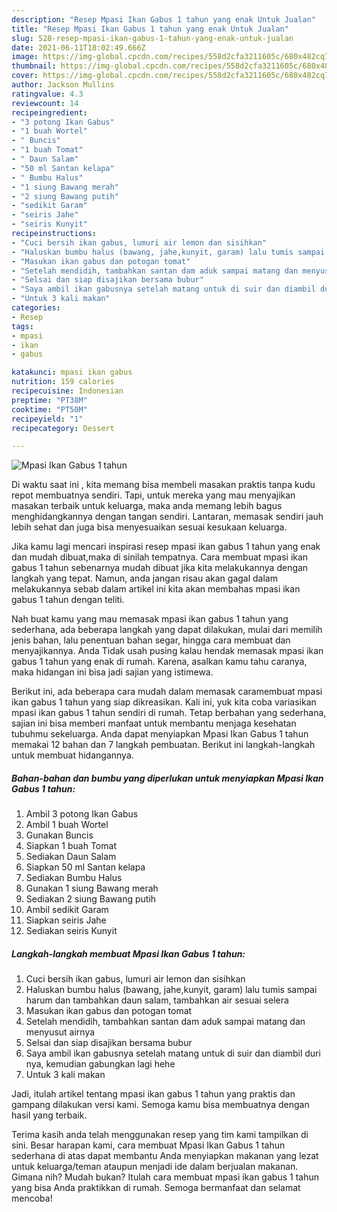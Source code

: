 ```yaml
---
description: "Resep Mpasi Ikan Gabus 1 tahun yang enak Untuk Jualan"
title: "Resep Mpasi Ikan Gabus 1 tahun yang enak Untuk Jualan"
slug: 528-resep-mpasi-ikan-gabus-1-tahun-yang-enak-untuk-jualan
date: 2021-06-11T18:02:49.666Z
image: https://img-global.cpcdn.com/recipes/558d2cfa3211605c/680x482cq70/mpasi-ikan-gabus-1-tahun-foto-resep-utama.jpg
thumbnail: https://img-global.cpcdn.com/recipes/558d2cfa3211605c/680x482cq70/mpasi-ikan-gabus-1-tahun-foto-resep-utama.jpg
cover: https://img-global.cpcdn.com/recipes/558d2cfa3211605c/680x482cq70/mpasi-ikan-gabus-1-tahun-foto-resep-utama.jpg
author: Jackson Mullins
ratingvalue: 4.3
reviewcount: 14
recipeingredient:
- "3 potong Ikan Gabus"
- "1 buah Wortel"
- " Buncis"
- "1 buah Tomat"
- " Daun Salam"
- "50 ml Santan kelapa"
- " Bumbu Halus"
- "1 siung Bawang merah"
- "2 siung Bawang putih"
- "sedikit Garam"
- "seiris Jahe"
- "seiris Kunyit"
recipeinstructions:
- "Cuci bersih ikan gabus, lumuri air lemon dan sisihkan"
- "Haluskan bumbu halus (bawang, jahe,kunyit, garam) lalu tumis sampai harum dan tambahkan daun salam, tambahkan air sesuai selera"
- "Masukan ikan gabus dan potogan tomat"
- "Setelah mendidih, tambahkan santan dam aduk sampai matang dan menyusut airnya"
- "Selsai dan siap disajikan bersama bubur"
- "Saya ambil ikan gabusnya setelah matang untuk di suir dan diambil duri nya, kemudian gabungkan lagi hehe"
- "Untuk 3 kali makan"
categories:
- Resep
tags:
- mpasi
- ikan
- gabus

katakunci: mpasi ikan gabus 
nutrition: 159 calories
recipecuisine: Indonesian
preptime: "PT38M"
cooktime: "PT50M"
recipeyield: "1"
recipecategory: Dessert

---
```



![Mpasi Ikan Gabus 1 tahun](https://img-global.cpcdn.com/recipes/558d2cfa3211605c/680x482cq70/mpasi-ikan-gabus-1-tahun-foto-resep-utama.jpg)

Di waktu  saat ini , kita memang bisa membeli masakan praktis tanpa kudu repot membuatnya sendiri. Tapi, untuk mereka yang mau menyajikan masakan terbaik untuk keluarga, maka anda memang lebih bagus menghidangkannya dengan tangan sendiri. Lantaran, memasak sendiri jauh lebih sehat dan juga bisa menyesuaikan sesuai kesukaan keluarga.

Jika kamu lagi mencari inspirasi resep mpasi ikan gabus 1 tahun yang enak dan mudah dibuat,maka di sinilah tempatnya. Cara membuat mpasi ikan gabus 1 tahun  sebenarnya mudah dibuat jika kita melakukannya dengan langkah yang tepat. Namun, anda jangan risau akan gagal dalam melakukannya 
sebab dalam artikel ini kita akan membahas mpasi ikan gabus 1 tahun dengan teliti.  



Nah buat kamu yang mau memasak mpasi ikan gabus 1 tahun yang sederhana, ada beberapa langkah yang dapat dilakukan, mulai dari memilih jenis bahan, lalu penentuan bahan segar, hingga cara membuat dan menyajikannya. Anda Tidak usah pusing kalau hendak memasak mpasi ikan gabus 1 tahun yang enak di rumah. Karena, asalkan kamu  tahu caranya, maka hidangan ini bisa jadi sajian yang istimewa.

Berikut ini, ada beberapa cara mudah dalam memasak caramembuat mpasi ikan gabus 1 tahun yang siap dikreasikan. Kali ini, yuk kita coba variasikan mpasi ikan gabus 1 tahun sendiri di rumah. Tetap berbahan yang sederhana, sajian ini bisa memberi manfaat untuk membantu menjaga kesehatan tubuhmu sekeluarga. Anda dapat menyiapkan Mpasi Ikan Gabus 1 tahun memakai 12 bahan dan 7 langkah pembuatan. Berikut ini langkah-langkah untuk membuat hidangannya.

<!--inarticleads1-->

##### Bahan-bahan dan bumbu yang diperlukan untuk menyiapkan Mpasi Ikan Gabus 1 tahun:

1. Ambil 3 potong Ikan Gabus
1. Ambil 1 buah Wortel
1. Gunakan  Buncis
1. Siapkan 1 buah Tomat
1. Sediakan  Daun Salam
1. Siapkan 50 ml Santan kelapa
1. Sediakan  Bumbu Halus
1. Gunakan 1 siung Bawang merah
1. Sediakan 2 siung Bawang putih
1. Ambil sedikit Garam
1. Siapkan seiris Jahe
1. Sediakan seiris Kunyit




<!--inarticleads2-->

##### Langkah-langkah membuat Mpasi Ikan Gabus 1 tahun:

1. Cuci bersih ikan gabus, lumuri air lemon dan sisihkan
1. Haluskan bumbu halus (bawang, jahe,kunyit, garam) lalu tumis sampai harum dan tambahkan daun salam, tambahkan air sesuai selera
1. Masukan ikan gabus dan potogan tomat
1. Setelah mendidih, tambahkan santan dam aduk sampai matang dan menyusut airnya
1. Selsai dan siap disajikan bersama bubur
1. Saya ambil ikan gabusnya setelah matang untuk di suir dan diambil duri nya, kemudian gabungkan lagi hehe
1. Untuk 3 kali makan




Jadi, itulah artikel tentang  mpasi ikan gabus 1 tahun  yang praktis dan gampang dilakukan versi kami. Semoga kamu bisa membuatnya dengan hasil yang terbaik. 

Terima kasih anda telah menggunakan resep yang tim kami tampilkan di sini. Besar harapan kami, cara membuat  Mpasi Ikan Gabus 1 tahun sederhana di atas dapat membantu Anda menyiapkan makanan yang lezat untuk keluarga/teman ataupun menjadi ide dalam berjualan makanan. Gimana nih? Mudah bukan? Itulah cara membuat mpasi ikan gabus 1 tahun yang bisa Anda praktikkan di rumah. Semoga bermanfaat dan selamat mencoba!


